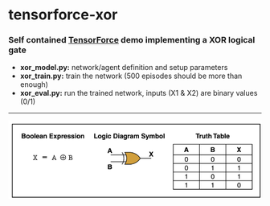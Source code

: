 # tensorforce-xor
### Self contained [TensorForce](https://github.com/reinforceio/tensorforce) demo implementing a XOR logical gate

* **xor_model.py:** network/agent definition and setup parameters
* **xor_train.py:** train the network (500 episodes should be more than enough)
* **xor_eval.py:** run the trained network, inputs (X1 & X2) are binary values (0/1)

- - - -

![XOR gate](xor_gate.png)
